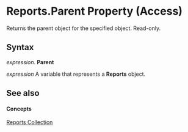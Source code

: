 
# Reports.Parent Property (Access)

Returns the parent object for the specified object. Read-only.


## Syntax

 _expression_. **Parent**

 _expression_ A variable that represents a **Reports** object.


## See also


#### Concepts


[Reports Collection](37c5f55e-3c3a-6140-d305-7e8118d9d2b1.md)
